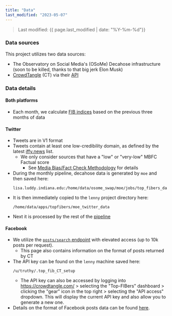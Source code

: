 ```yaml
---
title: "Data"
last_modified: "2023-05-07"
---
```

> Last modified: {{ page.last_modified | date: "%Y-%m-%d"}}

### Data sources
This project utilizes two data sources:
- The Observatory on Social Media's (OSoMe) Decahose infrastructure (soon to be killed, thanks to that big jerk Elon Musk)
- [CrowdTangle](https://crowdtangle.com/) (CT) via their [API](https://github.com/CrowdTangle/API/wiki)

### Data details
#### Both platforms
- Each month, we calculate [FIB indices](./fib_index.md) based on the previous three months of data

#### Twitter
- Tweets are in V1 format
- Tweets contain at least one low-credibility domain, as defined by the latest [iffy.news](iffy.news) list. 
    - We only consider sources that have a "low" or "very-low" MBFC Factual score
        - See [Media Bias/Fact Check Methodology](https://mediabiasfactcheck.com/methodology/) for details
- During the monthly pipeline, decahose data is generated by `moe` and then saved here: 
    ```
    lisa.luddy.indiana.edu:/home/data/osome_swap/moe/jobs/top_fibers_data
    ```
- It is then immediately copied to the `lenny` project directory here: 
    ```
    /home/data/apps/topfibers/moe_twitter_data
    ```
- Next it is processed by the rest of the [pipeline](./code/overview.md)

#### Facebook

- We utilize the [`posts/search` endpoint](https://github.com/CrowdTangle/API/wiki/Search) with elevated access (up to 10k posts per request). 
    - This page also contains information on the format of posts returned by CT
- The API key can be found on the `lenny` machine saved here:
    ```
    /u/truthy/.top_fib_CT_setup
    ```
    - The API key can also be accessed by logging into https://crowdtangle.com/ > selecting the "Top-FIBers" dashboard > clicking the "gear" icon in the top right > selecting the "API access" dropdown. This will display the current API key and also allow you to generate a new one.
- Details on the format of Facebook posts data can be found [here](https://github.com/CrowdTangle/API/wiki/Search).



